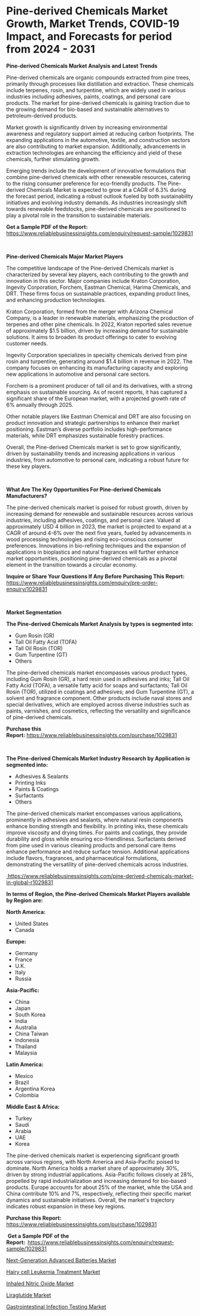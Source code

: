 <p><h1>Pine-derived Chemicals Market Growth, Market Trends, COVID-19 Impact, and Forecasts for period from 2024 - 2031</h1></p><p><strong>Pine-derived Chemicals Market Analysis and Latest Trends</strong></p>
<p><p>Pine-derived chemicals are organic compounds extracted from pine trees, primarily through processes like distillation and extraction. These chemicals include terpenes, rosin, and turpentine, which are widely used in various industries including adhesives, paints, coatings, and personal care products. The market for pine-derived chemicals is gaining traction due to the growing demand for bio-based and sustainable alternatives to petroleum-derived products.</p><p>Market growth is significantly driven by increasing environmental awareness and regulatory support aimed at reducing carbon footprints. The expanding applications in the automotive, textile, and construction sectors are also contributing to market expansion. Additionally, advancements in extraction technologies are enhancing the efficiency and yield of these chemicals, further stimulating growth. </p><p>Emerging trends include the development of innovative formulations that combine pine-derived chemicals with other renewable resources, catering to the rising consumer preference for eco-friendly products. The Pine-derived Chemicals Market is expected to grow at a CAGR of 6.3% during the forecast period, indicating a robust outlook fueled by both sustainability initiatives and evolving industry demands. As industries increasingly shift towards renewable feedstocks, pine-derived chemicals are positioned to play a pivotal role in the transition to sustainable materials.</p></p>
<p><strong>Get a Sample PDF of the Report:&nbsp;</strong> <a href="https://www.reliablebusinessinsights.com/enquiry/request-sample/1029831">https://www.reliablebusinessinsights.com/enquiry/request-sample/1029831</a></p>
<p>&nbsp;</p>
<p><strong>Pine-derived Chemicals Major Market Players</strong></p>
<p><p>The competitive landscape of the Pine-derived Chemicals market is characterized by several key players, each contributing to the growth and innovation in this sector. Major companies include Kraton Corporation, Ingevity Corporation, Forchem, Eastman Chemical, Harima Chemicals, and DRT. These firms focus on sustainable practices, expanding product lines, and enhancing production technologies.</p><p>Kraton Corporation, formed from the merger with Arizona Chemical Company, is a leader in renewable materials, emphasizing the production of terpenes and other pine chemicals. In 2022, Kraton reported sales revenue of approximately $1.5 billion, driven by increasing demand for sustainable solutions. It aims to broaden its product offerings to cater to evolving customer needs.</p><p>Ingevity Corporation specializes in specialty chemicals derived from pine rosin and turpentine, generating around $1.4 billion in revenue in 2022. The company focuses on enhancing its manufacturing capacity and exploring new applications in automotive and personal care sectors.</p><p>Forchem is a prominent producer of tall oil and its derivatives, with a strong emphasis on sustainable sourcing. As of recent reports, it has captured a significant share of the European market, with a projected growth rate of 6% annually through 2025.</p><p>Other notable players like Eastman Chemical and DRT are also focusing on product innovation and strategic partnerships to enhance their market positioning. Eastman’s diverse portfolio includes high-performance materials, while DRT emphasizes sustainable forestry practices.</p><p>Overall, the Pine-derived Chemicals market is set to grow significantly, driven by sustainability trends and increasing applications in various industries, from automotive to personal care, indicating a robust future for these key players.</p></p>
<p>&nbsp;</p>
<p><strong>What Are The Key Opportunities For Pine-derived Chemicals Manufacturers?</strong></p>
<p><p>The pine-derived chemicals market is poised for robust growth, driven by increasing demand for renewable and sustainable resources across various industries, including adhesives, coatings, and personal care. Valued at approximately USD 4 billion in 2023, the market is projected to expand at a CAGR of around 4-6% over the next five years, fueled by advancements in wood processing technologies and rising eco-conscious consumer preferences. Innovations in bio-refining techniques and the expansion of applications in bioplastics and natural fragrances will further enhance market opportunities, positioning pine-derived chemicals as a pivotal element in the transition towards a circular economy.</p></p>
<p><strong>Inquire or Share Your Questions If Any Before Purchasing This Report:</strong> <a href="https://www.reliablebusinessinsights.com/enquiry/pre-order-enquiry/1029831">https://www.reliablebusinessinsights.com/enquiry/pre-order-enquiry/1029831</a></p>
<p>&nbsp;</p>
<p><strong>Market Segmentation</strong></p>
<p><strong>The Pine-derived Chemicals Market Analysis by types is segmented into:</strong></p>
<p><ul><li>Gum Rosin (GR)</li><li>Tall Oil Fatty Acid (TOFA)</li><li>Tall Oil Rosin (TOR)</li><li>Gum Turpentine (GT)</li><li>Others</li></ul></p>
<p><p>The pine-derived chemicals market encompasses various product types, including Gum Rosin (GR), a hard resin used in adhesives and inks; Tall Oil Fatty Acid (TOFA), a versatile fatty acid for soaps and surfactants; Tall Oil Rosin (TOR), utilized in coatings and adhesives; and Gum Turpentine (GT), a solvent and fragrance component. Other products include naval stores and special derivatives, which are employed across diverse industries such as paints, varnishes, and cosmetics, reflecting the versatility and significance of pine-derived chemicals.</p></p>
<p><strong>Purchase this Report:&nbsp;</strong><a href="https://www.reliablebusinessinsights.com/purchase/1029831">https://www.reliablebusinessinsights.com/purchase/1029831</a></p>
<p>&nbsp;</p>
<p><strong>The Pine-derived Chemicals Market Industry Research by Application is segmented into:</strong></p>
<p><ul><li>Adhesives & Sealants</li><li>Printing Inks</li><li>Paints & Coatings</li><li>Surfactants</li><li>Others</li></ul></p>
<p><p>The pine-derived chemicals market encompasses various applications, prominently in adhesives and sealants, where natural resin components enhance bonding strength and flexibility. In printing inks, these chemicals improve viscosity and drying times. For paints and coatings, they provide durability and gloss while ensuring eco-friendliness. Surfactants derived from pine used in various cleaning products and personal care items enhance performance and reduce surface tension. Additional applications include flavors, fragrances, and pharmaceutical formulations, demonstrating the versatility of pine-derived chemicals across industries.</p></p>
<p><a href="https://www.reliablebusinessinsights.com/pine-derived-chemicals-market-in-global-r1029831">&nbsp;https://www.reliablebusinessinsights.com/pine-derived-chemicals-market-in-global-r1029831</a></p>
<p><strong>In terms of Region, the Pine-derived Chemicals Market Players available by Region are:</strong></p>
<p>
    <p> <strong> North America: </strong>
        <ul>
            <li>United States</li>
            <li>Canada</li>
        </ul>
        </p> 
    <p> <strong> Europe: </strong>
        <ul>
            <li>Germany</li>
            <li>France</li>
            <li>U.K.</li>
            <li>Italy</li>
            <li>Russia</li>
        </ul>
        </p> 
    <p> <strong> Asia-Pacific: </strong>
        <ul>
            <li>China</li>
            <li>Japan</li>
            <li>South Korea</li>
            <li>India</li>
            <li>Australia</li>
            <li>China Taiwan</li>
            <li>Indonesia</li>
            <li>Thailand</li>
            <li>Malaysia</li>
        </ul>
        </p> 
    <p> <strong> Latin America: </strong>
        <ul>
            <li>Mexico</li>
            <li>Brazil</li>
            <li>Argentina Korea</li>
            <li>Colombia</li>
        </ul>
        </p> 
    <p> <strong> Middle East & Africa: </strong>
        <ul>
            <li>Turkey</li>
            <li>Saudi</li>
            <li>Arabia</li>
            <li>UAE</li>
            <li>Korea</li>
        </ul>
    </p>
    </p>
<p><p>The pine-derived chemicals market is experiencing significant growth across various regions, with North America and Asia-Pacific poised to dominate. North America holds a market share of approximately 30%, driven by strong industrial applications. Asia-Pacific follows closely at 28%, propelled by rapid industrialization and increasing demand for bio-based products. Europe accounts for about 25% of the market, while the USA and China contribute 10% and 7%, respectively, reflecting their specific market dynamics and sustainable initiatives. Overall, the market's trajectory indicates robust expansion in these key regions.</p></p>
<p><strong>Purchase this Report: </strong><a href="https://www.reliablebusinessinsights.com/purchase/1029831">https://www.reliablebusinessinsights.com/purchase/1029831</a></p>
<p>&nbsp;<strong>Get a Sample PDF of the Report:&nbsp;&nbsp;</strong><a href="https://www.reliablebusinessinsights.com/enquiry/request-sample/1029831">https://www.reliablebusinessinsights.com/enquiry/request-sample/1029831</a></p>
<p><strong></strong></p>
<p><p><a href="https://github.com/zzflqewx24/Market-Research-Report-List-1/blob/main/next-generation-advanced-batteries-market.md">Next-Generation Advanced Batteries Market</a></p><p><a href="https://www.linkedin.com/pulse/market-forecast-global-hairy-cell-leukemia-treatment-trends-4hikc?trackingId=o6gYDzqqQuiHjAbgC7X7sg%3D%3D">Hairy cell Leukemia Treatment Market</a></p><p><a href="https://www.linkedin.com/pulse/inhaled-nitric-oxide-market-research-report-exploring-size-35nze?trackingId=UY4kyEGjSHenl0Rw9Ix4dQ%3D%3D">Inhaled Nitric Oxide Market</a></p><p><a href="https://www.linkedin.com/pulse/market-forecast-global-liraglutide-trends-impact-analysis-kaooe?trackingId=csLVKGDrQaaB1WFcpJVm%2BA%3D%3D">Liraglutide Market</a></p><p><a href="https://www.linkedin.com/pulse/global-gastrointestinal-infection-testing-market-size-share-rxmic?trackingId=6k5tG%2BrESpOKwdDBr20UVg%3D%3D">Gastrointestinal Infection Testing Market</a></p></p>
